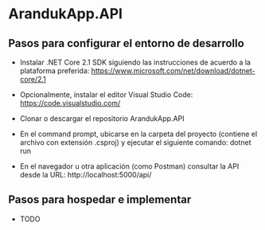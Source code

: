 # ArandukApp.API

## Pasos para configurar el entorno de desarrollo
- Instalar .NET Core 2.1 SDK siguiendo las instrucciones de acuerdo a la plataforma preferida:
https://www.microsoft.com/net/download/dotnet-core/2.1

- Opcionalmente, instalar el editor Visual Studio Code:
https://code.visualstudio.com/

- Clonar o descargar el repositorio ArandukApp.API

- En el command prompt, ubicarse en la carpeta del proyecto (contiene el archivo con extensión .csproj) y ejecutar el siguiente comando:
dotnet run

- En el navegador u otra aplicación (como Postman) consultar la API desde la URL:
http://localhost:5000/api/

## Pasos para hospedar e implementar
- TODO
